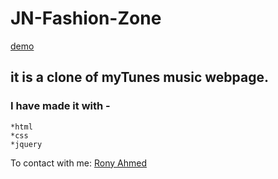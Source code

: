 # JN-Fashion-Zone
[demo](https://mytunesmusic.netlify.app/)

## it is a clone of myTunes music webpage.

### I have made it with -
    *html
    *css
    *jquery
   
To contact with me: [Rony Ahmed](mailto:moshiourrahmanrony@gmail.com?subject=[Web%20Project]%20Make%20Me%20A%20Website)
